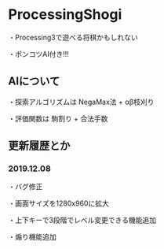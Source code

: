 # ProcessingShogi
・Processing3で遊べる将棋かもしれない

・ポンコツAI付き!!!


## AIについて
・探索アルゴリズムは NegaMax法 + αβ枝刈り

・評価関数は 駒割り + 合法手数


## 更新履歴とか
### 2019.12.08
・バグ修正

・画面サイズを1280x960に拡大

・上下キーで3段階でレベル変更できる機能追加

・煽り機能追加
